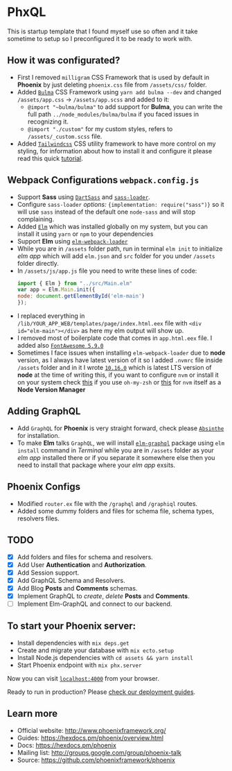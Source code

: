 # PhxQL
This is startup template that I found myself use so often and it take sometime to setup so I preconfigured it to be ready to work with.

## How it was configurated?
  * First I removed `milligram` CSS Framework that is used by default in __Phoenix__ by just deleting `phoenix.css` file from `/assets/css/` folder.
  * Added [`Bulma`](https://bulma.io) CSS Framework using `yarn add bulma --dev` and changed `/assets/app.css` -> `/assets/app.scss` and added to it:
    - `@import "~bulma/bulma"` to add support for __Bulma__, you can write the full path `../node_modules/bulma/bulma` if you faced issues in recognizing it.
    - `@import "./custom"` for my custom styles, refers to `/assets/_custom.scss` file.
  * Added [`Tailwindcss`](https://tailwindcss.com/) CSS utility framework to have more control on my styling, for information about how to install it and configure it please read this quick [tutorial](https://www.derrickreimer.com/tech/2019/06/12/tailwind-phoenix.html?utm_campaign=elixir_radar_195&utm_medium=email&utm_source=RD+Station).
## Webpack Configurations `webpack.config.js`
  * Support __Sass__ using [`DartSass`](https://github.com/sass/dart-sass) and [`sass-loader`](https://github.com/webpack-contrib/sass-loader).
  * Configure `sass-loader` _options:_ `{implementation: require("sass")}` so it will use `sass` instead of the default one `node-sass` and will stop complaining.
  * Added [`Elm`](https://elm-lang.org/) which was installed globally on my system, but you can install it using `yarn` or `npm` to your dependencies
  * Support __Elm__ using [`elm-webpack-loader`](https://github.com/elm-community/elm-webpack-loader)
  * While you are in `/assets` folder path, run in terminal `elm init` to initialize _elm app_ which will add `elm.json` and `src` folder for you under `/assets` folder directly.
  * In `/assets/js/app.js` file you need to write these lines of code: 
    ```js
    import { Elm } from "../src/Main.elm"
    var app = Elm.Main.init({
    node: document.getElementById('elm-main')
    });
    ```
  * I replaced everything in `/lib/YOUR_APP_WEB/templates/page/index.html.eex` file with `<div id="elm-main"></div>` as here my elm output will show up.
  * I removed most of boilerplate code that comes in `app.html.eex` file. I added also [`FontAwesome 5.9.0`](https://use.fontawesome.com/releases/v5.9.0/css/all.css)
  * Sometimes I face issues when installing `elm-webpack-loader` due to __node__ version, as I always have latest version of it so I added `.nvmrc` file inside `/assets` folder and in it I wrote [`10.16.0`](https://nodejs.org/en/) which is latest LTS version of __node__ at the time of writing this, if you want to configure `nvm` or install it on your system check [this](https://github.com/lukechilds/zsh-nvm) if you use `oh-my-zsh` or [this](https://github.com/nvm-sh/nvm) for `nvm` itself as a __Node Version Manager__
  
## Adding GraphQL
  * Add `GraphQL` for __Phoenix__ is very straight forward, check please [`Absinthe`](https://github.com/absinthe-graphql/absinthe) for installation.
  * To make __Elm__ talks `GraphQL`, we will install [`elm-graphql`](https://github.com/dillonkearns/elm-graphql) package using `elm install` command in _Terminal_ while you are in `/assets` folder as your _elm app_ installed there or if you separate it somewhere else then you need to install that package where your _elm app_ exsits.

## Phoenix Configs
  * Modified `router.ex` file with the `/graphql` and `/graphiql` routes.
  * Added some dummy folders and files for schema file, schema types, resolvers files.

## TODO
  - [x] Add folders and files for schema and resolvers.
  - [x] Add User __Authentication__ and __Authorization__.
  - [x] Add Session support.
  - [x] Add GraphQL Schema and Resolvers.
  - [x] Add Blog __Posts__ and __Comments__ schemas.
  - [x] Implement GraphQL to _create_, _delete_ __Posts__ and __Comments__.
  - [ ] Implement Elm-GraphQL and connect to our backend.

## To start your Phoenix server:

  * Install dependencies with `mix deps.get`
  * Create and migrate your database with `mix ecto.setup`
  * Install Node.js dependencies with `cd assets && yarn install`
  * Start Phoenix endpoint with `mix phx.server`

Now you can visit [`localhost:4000`](http://localhost:4000) from your browser.

Ready to run in production? Please [check our deployment guides](https://hexdocs.pm/phoenix/deployment.html).

## Learn more

  * Official website: http://www.phoenixframework.org/
  * Guides: https://hexdocs.pm/phoenix/overview.html
  * Docs: https://hexdocs.pm/phoenix
  * Mailing list: http://groups.google.com/group/phoenix-talk
  * Source: https://github.com/phoenixframework/phoenix
